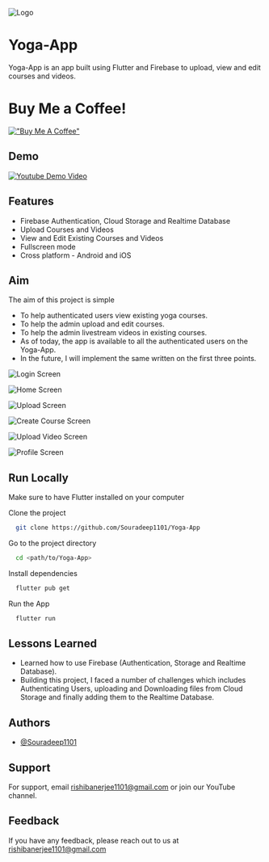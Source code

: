 
![Logo](https://user-images.githubusercontent.com/77822729/194342155-8a6afd56-1f05-4d65-99a2-522141b3f93a.png)


# Yoga-App

Yoga-App is an app built using Flutter and Firebase to upload, view and edit courses and videos.

# Buy Me a Coffee!

[!["Buy Me A Coffee"](https://www.buymeacoffee.com/assets/img/custom_images/orange_img.png)](https://www.buymeacoffee.com/souradeep1101)
## Demo

[![Youtube Demo Video](https://img.youtube.com/vi/Mxq-PIFTdMU/0.jpg)](https://www.youtube.com/watch?v=Mxq-PIFTdMU)


## Features

- Firebase Authentication, Cloud Storage and Realtime Database
- Upload Courses and Videos
- View and Edit Existing Courses and Videos
- Fullscreen mode
- Cross platform - Android and iOS


## Aim
The aim of this project is simple

- To help authenticated users view existing yoga courses.
- To help the admin upload and edit courses.
- To help the admin livestream videos in existing courses.
- As of today, the app is available to all the authenticated users on the Yoga-App.
- In the future, I will implement the same written on the first three points.

![Login Screen](https://user-images.githubusercontent.com/77822729/194383510-c0980ad9-e8a6-4002-a0a9-b9dbecc44775.jpg)

![Home Screen](https://user-images.githubusercontent.com/77822729/194383484-ef8fa85a-13eb-4b49-a8b7-3f4e5734ab00.jpg)

![Upload Screen](https://user-images.githubusercontent.com/77822729/194383435-ada2691f-1622-4df2-837d-5e09d30a3c89.jpg)

![Create Course Screen](https://user-images.githubusercontent.com/77822729/194383383-1e7769f1-99a9-4928-bf0b-538caeef3869.jpg)

![Upload Video Screen](https://user-images.githubusercontent.com/77822729/194383346-9b172ab3-17f8-46a2-b677-85e1e02e8b1c.jpg)

![Profile Screen](https://user-images.githubusercontent.com/77822729/194383324-8548d822-b6a1-43e1-ae7d-4faa7b87a4b4.jpg)


## Run Locally
Make sure to have Flutter installed on your computer

Clone the project

```bash
  git clone https://github.com/Souradeep1101/Yoga-App
```

Go to the project directory

```bash
  cd <path/to/Yoga-App>
```

Install dependencies

```bash
  flutter pub get
```

Run the App

```bash
  flutter run
```


## Lessons Learned

- Learned how to use Firebase (Authentication, Storage and Realtime Database).
- Building this project, I faced a number of challenges which includes Authenticating Users, uploading and Downloading files from Cloud Storage and finally adding them to the Realtime Database.


## Authors

- [@Souradeep1101](https://github.com/Souradeep1101)


## Support

For support, email rishibanerjee1101@gmail.com or join our YouTube channel.


## Feedback

If you have any feedback, please reach out to us at rishibanerjee1101@gmail.com

